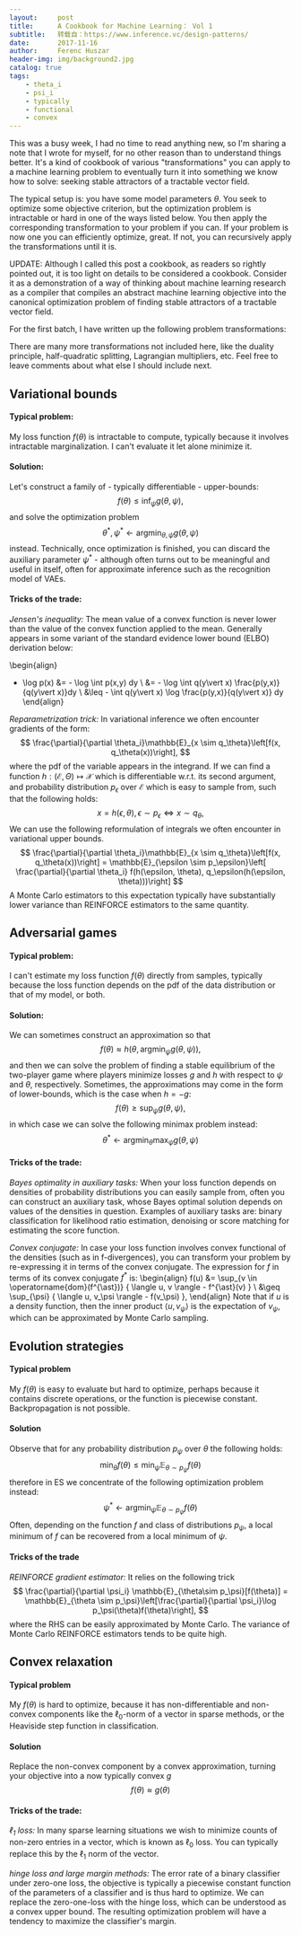 ```yaml
---
layout:     post
title:      A Cookbook for Machine Learning： Vol 1
subtitle:   转载自：https://www.inference.vc/design-patterns/
date:       2017-11-16
author:     Ferenc Huszar
header-img: img/background2.jpg
catalog: true
tags:
    - theta_i
    - psi_i
    - typically
    - functional
    - convex
---
```


This was a busy week, I had no time to read anything new, so I'm sharing a note that I wrote for myself, for no other reason than to understand things better. It's a kind of cookbook of various "transformations" you can apply to a machine learning problem to eventually turn it into something we know how to solve: seeking stable attractors of a tractable vector field.

The typical setup is: you have some model parameters $\theta$. You seek to optimize some objective criterion, but the optimization problem is intractable or hard in one of the ways listed below. You then apply the corresponding transformation to your problem if you can. If your problem is now one you can efficiently optimize, great. If not, you can recursively apply the transformations until it is.

UPDATE: Although I called this post a cookbook, as readers so rightly pointed out, it is too light on details to be considered a cookbook. Consider it as a demonstration of a way of thinking about machine learning research as a compiler that compiles an abstract machine learning objective into the canonical optimization problem of finding stable attractors of a tractable vector field.

For the first batch, I have written up the following problem transformations:

There are many more transformations not included here, like the duality principle, half-quadratic splitting, Lagrangian multipliers, etc. Feel free to leave comments about what else I should include next.

## Variational bounds

#### Typical problem:

My loss function $f(\theta)$ is intractable to compute, typically because it involves intractable marginalization. I can't evaluate it let alone minimize it.

#### Solution:

Let's construct a family of - typically differentiable - upper-bounds: $$
f(\theta) \leq \inf_\psi g(\theta, \psi), $$
and solve the optimization problem $$
\theta^\ast, \psi^\ast \leftarrow \operatorname{argmin}_{\theta, \psi} g(\theta, \psi)
$$
instead. Technically, once optimization is finished, you can discard the auxiliary parameter $\psi^\ast$ - although often turns out to be meaningful and useful in itself, often for approximate inference such as the recognition model of VAEs.

#### Tricks of the trade:

*Jensen's inequality:* The mean value of a convex function is never lower than the value of the convex function applied to the mean. Generally appears in some variant of the standard evidence lower bound (ELBO) derivation below:

\begin{align}
- \log p(x) &= - \log \int p(x,y) dy \\
&= - \log \int q(y\vert x) \frac{p(y,x)}{q(y\vert x)}dy \\
&\leq - \int q(y\vert x) \log \frac{p(y,x)}{q(y\vert x)} dy
\end{align}

*Reparametrization trick:* In variational inference we often encounter gradients of the form:
$$
\frac{\partial}{\partial \theta_i}\mathbb{E}_{x \sim q_\theta}\left[f(x, q_\theta(x))\right],
$$
where the pdf of the variable appears in the integrand. If we can find a function $h:(\mathcal{E}, \Theta)\mapsto \mathcal{X}$ which is differentiable w.r.t. its second argument, and probability distribution $p_\epsilon$ over $\mathcal{E}$ which is easy to sample from, such that the following holds: $$
x = h(\epsilon, \theta), \epsilon \sim p_\epsilon \iff x \sim q_{\theta}, $$
We can use the following reformulation of integrals we often encounter in variational upper bounds. $$
\frac{\partial}{\partial \theta_i}\mathbb{E}_{x \sim q_\theta}\left[f(x, q_\theta(x))\right] = \mathbb{E}_{\epsilon \sim p_\epsilon}\left[ \frac{\partial}{\partial \theta_i} f(h(\epsilon, \theta), q_\epsilon(h(\epsilon, \theta)))\right]
$$
A Monte Carlo estimators to this expectation typically have substantially lower variance than REINFORCE estimators to the same quantity.

## Adversarial games

#### Typical problem:

I can't estimate my loss function $f(\theta)$ directly from samples, typically because the loss function depends on the pdf of the data distribution or that of my model, or both.

#### Solution:

We can sometimes construct an approximation so that $$
f(\theta) \approx h(\theta, \operatorname{argmin}_\psi g(\theta, \psi)), $$
and then we can solve the problem of finding a stable equilibrium of the two-player game where players minimize losses $g$ and $h$ with respect to $\psi$ and $\theta$, respectively. Sometimes, the approximations may come in the form of lower-bounds, which is the case when $h=-g$: $$
f(\theta) \geq \sup_\psi g(\theta, \psi), $$
in which case we can solve the following minimax problem instead: $$
\theta^\ast \leftarrow \operatorname{argmin}_{\theta} \max_{\psi} g(\theta, \psi)
$$

#### Tricks of the trade:

*Bayes optimality in auxiliary tasks:* When your loss function depends on densities of probability distributions you can easily sample from, often you can construct an auxiliary task, whose Bayes optimal solution depends on values of the densities in question. Examples of auxiliary tasks are: binary classification for likelihood ratio estimation, denoising or score matching for estimating the score function.

*Convex conjugate:* In case your loss function involves convex functional of the densities (such as in f-divergences), you can transform your problem by re-expressing it in terms of the convex conjugate. The expression for $f$ in terms of its convex conjugate $f^{\ast}$ is:
\begin{align}
f(u) &= \sup_{v \in \operatorname{dom}(f^{\ast})} \{ \langle u, v \rangle - f^{\ast}(v) \} \\ &\geq \sup_{\psi} \{ \langle u, v_\psi \rangle - f(v_\psi) \},
\end{align}
Note that if $u$ is a density function, then the inner product $\langle u,v_\psi\rangle$ is the expectation of $v_\psi$, which can be approximated by Monte Carlo sampling.

## Evolution strategies

#### Typical problem

My $f(\theta)$ is easy to evaluate but hard to optimize, perhaps because it contains discrete operations, or the function is piecewise constant. Backpropagation is not possible.

#### Solution

Observe that for any probability distribution $p_\psi$ over $\theta$ the following holds: $$
\min_{\theta}f(\theta) \leq \min_{\psi} \mathbb{E}_{\theta\sim p_\psi} f(\theta)
$$
therefore in ES we concentrate of the following optimization problem instead: $$
\psi^{\ast} \leftarrow \operatorname{argmin}_{\psi} \mathbb{E}_{\theta\sim p_\psi} f(\theta)
$$
Often, depending on the function $f$ and class of distributions $p_\psi$, a local minimum of $f$ can be recovered from a local minimum of $\psi$.

#### Tricks of the trade

*REINFORCE gradient estimator:* It relies on the following trick
$$
\frac{\partial}{\partial \psi_i} \mathbb{E}_{\theta\sim p_\psi}[f(\theta)] = \mathbb{E}_{\theta \sim p_\psi}\left[\frac{\partial}{\partial \psi_i}\log p_\psi(\theta)f(\theta)\right],
$$
where the RHS can be easily approximated by Monte Carlo. The variance of Monte Carlo REINFORCE estimators tends to be quite high.

## Convex relaxation

#### Typical problem

My $f(\theta)$ is hard to optimize, because it has non-differentiable and non-convex components like the $\ell_0$-norm of a vector in sparse methods, or the Heaviside step function in classification.

#### Solution

Replace the non-convex component by a convex approximation, turning your objective into a now typically convex $g$ $$
f(\theta) \approx g(\theta) $$

#### Tricks of the trade:

*$\ell_1$ loss:* In many sparse learning situations we wish to minimize counts of non-zero entries in a vector, which is known as $\ell_0$ loss. You can typically replace this by the $\ell_1$ norm of the vector.

*hinge loss and large margin methods:* The error rate of a binary classifier under zero-one loss, the objective is typically a piecewise constant function of the parameters of a classifier and is thus hard to optimize. We can replace the zero-one-loss with the hinge loss, which can be understood as a convex upper bound. The resulting optimization problem will have a tendency to maximize the classifier's margin.
